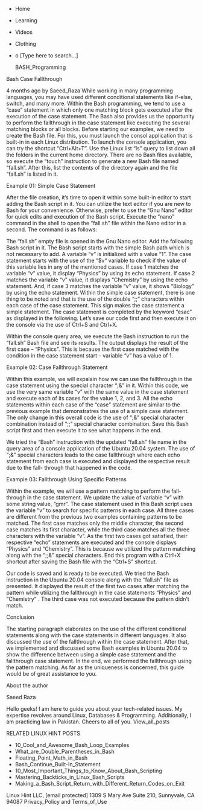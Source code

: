 





















































* Home
* Learning
* Videos
* Clothing
*
  o [Type here to search...]


   BASH_Programming


Bash Case Fallthrough

4 months ago
by Saeed_Raza
While working in many programming languages, you may have used different
conditional statements like if-else, switch, and many more. Within the Bash
programming, we tend to use a “case” statement in which only one matching block
gets executed after the execution of the case statement. The Bash also provides
us the opportunity to perform the fallthrough in the case statement like
executing the several matching blocks or all blocks.
Before starting our examples, we need to create the Bash file. For this, you
must launch the consol application that is built-in in each Linux distribution.
To launch the console application, you can try the shortcut “Ctrl+Alt+T”. Use
the Linux list “ls” query to list down all the folders in the current home
directory. There are no Bash files available, so execute the “touch”
instruction to generate a new Bash file named “fall.sh”. After this, list the
contents of the directory again and the file “fall.sh” is listed in it.

Example 01: Simple Case Statement

After the file creation, it’s time to open it within some built-in editor to
start adding the Bash script in it. You can utilize the text editor if you are
new to Bash for your convenience. Otherwise, prefer to use the “Gnu Nano”
editor for quick edits and execution of the Bash script. Execute the “nano”
command in the shell to open the “fall.sh” file within the Nano editor in a
second. The command is as follows:

The “fall.sh” empty file is opened in the Gnu Nano editor. Add the following
Bash script in it. The Bash script starts with the simple Bash path which is
not necessary to add. A variable “v” is initialized with a value “1”. The case
statement starts with the use of the “$v“ variable to check if the value of
this variable lies in any of the mentioned cases. If case 1 matches the
variable “v” value, it display “Physics” by using its echo statement. If case 2
matches the variable “v” value, it displays “Chemistry” by using the echo
statement. And, if case 3 matches the variable “v” value, it shows “Biology” by
using the echo statement. Within the simple case statement, there is one thing
to be noted and that is the use of the double “;;” characters within each case
of the case statement. This sign makes the case statement a simple statement.
The case statement is completed by the keyword “esac” as displayed in the
following. Let’s save our code first and then execute it on the console via the
use of Ctrl+S and Ctrl+X.

Within the console query area, we execute the Bash instruction to run the
“fall.sh” Bash file and see its results. The output displays the result of the
first case – “Physics”. This is because the first case matched with the
condition in the case statement start – variable “v” has a value of 1.

Example 02: Case Fallthrough Statement

Within this example, we will expalain how we can use the fallthrough in the
case statement using the special character “;&” in it. Within this code, we use
the very same variable “v” with the same value in the case statement and
execute each of its cases for the value 1, 2, and 3. All the echo statements
within each case of the “case” statement are similar to the previous example
that demonstratres the use of a simple case statement. The only change in this
overall code is the use of “;&” special character combination instead of “;;”
special character combination. Save this Bash script first and then execute it
to see what happens in the end.

We tried the “Bash” instruction with the updated “fall.sh” file name in the
query area of a console application of the Ubuntu 20.04 system. The use of “;&”
special characters leads to the case fallthrough where each echo statement from
each case is executed and displayed the respective result due to the fall-
through that happened in the code.

Example 03: Fallthrough Using Specific Patterns

Within the example, we will use a pattern matching to perform the fall-through
in the case statement. We update the value of variable “v” with some string
value, “gmr”. The case statement used in this Bash script uses the variable “v”
to search for specific patterns in each case. All three cases are different
from the previous two examples containing patterns to be matched. The first
case matches only the middle character, the second case matches its first
character, while the third case matches all the three characters with the
variable “v”. As the first two cases got satisfied, their respective “echo”
statements are executed and the console displays “Physics” and “Chemistry”.
This is because we utilized the pattern matching along with the “;;&” special
characters. End this program with a Ctrl+X shortcut after saving the Bash file
with the “Ctrl+S” shortcut.

Our code is saved and is ready to be executed. We tried the Bash instruction in
the Ubuntu 20.04 console along with the “fall.sh” file as presented. It
displayed the result of the first two cases after matching the pattern while
utilizing the fallthrough in the case statements “Physics” and “Chemistry” .
The third case was not executed because the pattern didn’t match.

Conclusion

The starting paragraph elaborates on the use of the different conditional
statements along with the case statements in different languages. It also
discussed the use of the fallthrough within the case statement. After that, we
implemented and discussed some Bash examples in Ubuntu 20.04 to show the
difference between using a simple case statement and the fallthrough case
statement. In the end, we performed the fallthrough using the pattern matching.
As far as the uniqueness is concerned, this guide would be of great assistance
to you.


About the author


Saeed Raza

Hello geeks! I am here to guide you about your tech-related issues. My
expertise revolves around Linux, Databases & Programming. Additionally, I am
practicing law in Pakistan. Cheers to all of you.
View_all_posts

RELATED LINUX HINT POSTS


* 10_Cool_and_Awesome_Bash_Loop_Examples
* What_are_Double_Parentheses_in_Bash
* Floating_Point_Math_in_Bash
* Bash_Continue_Built-In_Statement
* 10_Most_Important_Things_to_Know_About_Bash_Scripting
* Mastering_Backticks_in_Linux_Bash_Scripts
* Making_a_Bash_Script_Return_with_Different_Return_Codes_on_Exit

Linux Hint LLC, [email protected]
1309 S Mary Ave Suite 210, Sunnyvale, CA 94087
 Privacy_Policy and Terms_of_Use
